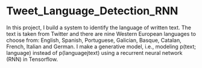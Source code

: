 # Tweet_Language_Detection_RNN

In this project, I build a system to identify the language of written text. The
text is taken from Twitter and there are nine Western European languages to choose from: English, Spanish,
Portuguese, Galician, Basque, Catalan, French, Italian and German. I make a generative model,
i.e., modeling p(text; language) instead of p(languagejtext) using a recurrent neural network (RNN) in Tensorflow. 
